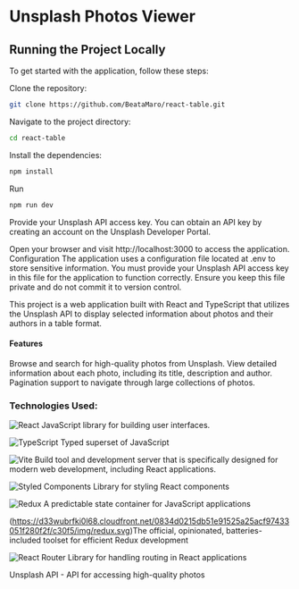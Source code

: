 # Unsplash Photos Viewer

## Running the Project Locally

To get started with the application, follow these steps:

Clone the repository:

```bash
git clone https://github.com/BeataMaro/react-table.git
```

Navigate to the project directory:

```bash
cd react-table
```

Install the dependencies:

```bash
npm install
```

Run

```bash
npm run dev
```

Provide your Unsplash API access key. You can obtain an API key by creating an account on the Unsplash Developer Portal.

Open your browser and visit http://localhost:3000 to access the application.
Configuration
The application uses a configuration file located at .env to store sensitive information. You must provide your Unsplash API access key in this file for the application to function correctly. Ensure you keep this file private and do not commit it to version control.

This project is a web application built with React and TypeScript that utilizes the Unsplash API to display selected information about photos and their authors in a table format.

#### Features

Browse and search for high-quality photos from Unsplash.
View detailed information about each photo, including its title, description and author.
Pagination support to navigate through large collections of photos.

### Technologies Used:

![React](https://img.shields.io/badge/react-%2320232a.svg?style=for-the-badge&logo=react&logoColor=%2361DAFB)
JavaScript library for building user interfaces.

![TypeScript](https://img.shields.io/badge/typescript-%23007ACC.svg?style=for-the-badge&logo=typescript&logoColor=white)
Typed superset of JavaScript

![Vite](https://img.shields.io/badge/vite-%23646CFF.svg?style=for-the-badge&logo=vite&logoColor=white) 
Build tool and development server that is specifically designed for modern web development, including React applications.

![Styled Components](https://img.shields.io/badge/styled--components-DB7093?style=for-the-badge&logo=styled-components&logoColor=white)
Library for styling React components

![Redux](https://img.shields.io/badge/redux-%23593d88.svg?style=for-the-badge&logo=redux&logoColor=white)
A predictable state container for JavaScript applications

(https://d33wubrfki0l68.cloudfront.net/0834d0215db51e91525a25acf97433051f280f2f/c30f5/img/redux.svg)The official, opinionated, batteries-included toolset for efficient Redux development

![React Router](https://img.shields.io/badge/React_Router-CA4245?style=for-the-badge&logo=react-router&logoColor=white)
Library for handling routing in React applications

Unsplash API - API for accessing high-quality photos
